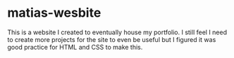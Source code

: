 # matias-wesbite
This is a website I created to eventually house my portfolio. I still feel I need to create more projects for the site to even be useful but I figured it was good practice for HTML and CSS to make this.
